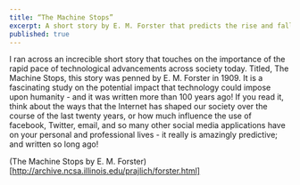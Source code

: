 ```yaml
---
title: “The Machine Stops”
excerpt: A short story by E. M. Forster that predicts the rise and fall of technology and its impact on humanity.   
published: true
---
```


I ran across an increcible short story that touches on the importance of the rapid pace of technological advancements across society today. Titled, The Machine Stops, this story was penned by E. M. Forster in 1909. It is a fascinating study on the potential impact that technology could impose upon humanity - and it was written more than 100 years ago! If you read it, think about the ways that the Internet has shaped our society over the course of the last twenty years, or how much influence the use of facebook, Twitter, email, and so many other social media applications have on your personal and professional lives - it really is amazingly predictive; and written so long ago! 

(The Machine Stops by E. M. Forster)[http://archive.ncsa.illinois.edu/prajlich/forster.html]
